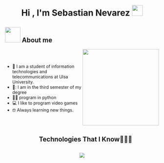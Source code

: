 <h1 align="center"><b>Hi , I'm Sebastian Nevarez </b><img src="https://media.giphy.com/media/hvRJCLFzcasrR4ia7z/giphy.gif" width="35"></h1>



</p>

	
## <picture><img src = "https://github.com/7oSkaaa/7oSkaaa/blob/main/Images/about_me.gif?raw=true" width = 50px></picture> About me

<picture> <img align="right" src="https://github.com/7oSkaaa/7oSkaaa/blob/main/Images/Right_Side.gif?raw=true" width = 250px></picture>

<br><br>

- :school: I am a student of information technologies and telecommunications at Ulsa University.
- 🧢: I am in the third semester of my degree
- :technologist: program in python 
- :computer: I like to program video games
- :nerd_face: Always learning new things.
<br>

<div id="user-content-toc">
  <ul align="center">
    <summary><h2 style="display: inline-block">Technologies That I Know👨🏻‍💻</h2></summary>
  </ul>
</div>
<!--tech stack icons-->
<p align="center">
  <a href="https://skillicons.dev">
    <img src="https://skillicons.dev/icons?i=git,discord,github,linux,py,vscode,c++" />
  </a>
</p>

